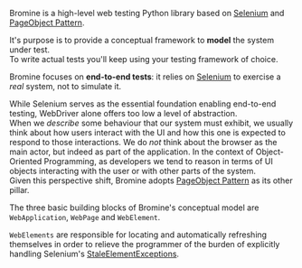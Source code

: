 Bromine is a high-level web testing Python library based on [Selenium][1] and
[PageObject Pattern][2].

It's purpose is to provide a conceptual framework to **model** the system under test.<br/>
To write actual tests you'll keep using your testing framework of choice.

Bromine focuses on **end-to-end tests**: it relies on [Selenium][1] to exercise a
*real* system, not to simulate it.

While Selenium serves as the essential foundation enabling end-to-end testing,
WebDriver alone offers too low a level of abstraction.<br/>
When we *describe* some behaviour that our system must exhibit, we usually think
about how users interact with the UI and how this one is expected to respond to
those interactions. We do *not* think about the browser as the main actor, but
indeed as part of the application. In the context of Object-Oriented Programming,
as developers we tend to reason in terms of UI objects interacting with the user
or with other parts of the system.<br/>
Given this perspective shift, Bromine adopts [PageObject Pattern][2] as its other pillar.

The three basic building blocks of Bromine's conceptual model are `WebApplication`,
`WebPage` and `WebElement`.

`WebElements` are responsible for locating and automatically refreshing themselves in
order to relieve the programmer of the burden of explicitly handling Selenium's
[StaleElementExceptions][3].


[1]: https://www.seleniumhq.org/
[2]: https://martinfowler.com/bliki/PageObject.html
[3]: https://docs.seleniumhq.org/exceptions/stale_element_reference.jsp
